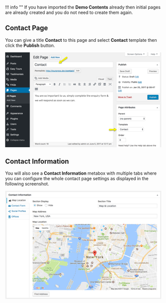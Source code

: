 !!! info ""
    If you have imported the **Demo Contents** already then initial pages are already created and you do not need to create them again.
    
## Contact Page
You can give a title **Contact** to this page and select **Contact** template then click the **Publish** button.

![img](img/page-06.png)

## Contact Information

You will also see a **Contact Information** metabox with multiple tabs where you can configure the whole contact page settings as displayed in the following screenshot.

![img](img/page-07.png)

